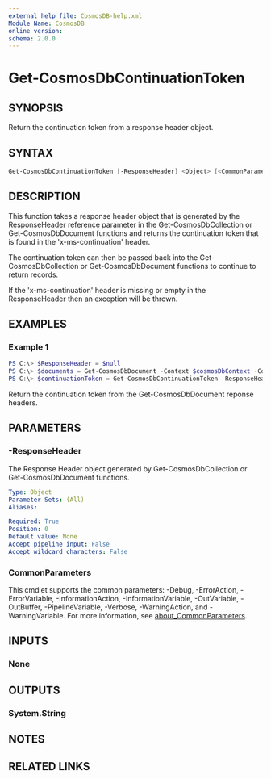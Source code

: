 ```yaml
---
external help file: CosmosDB-help.xml
Module Name: CosmosDB
online version:
schema: 2.0.0
---
```


# Get-CosmosDbContinuationToken

## SYNOPSIS

Return the continuation token from a response header object.

## SYNTAX

```powershell
Get-CosmosDbContinuationToken [-ResponseHeader] <Object> [<CommonParameters>]
```

## DESCRIPTION

This function takes a response header object that is generated by the ResponseHeader
reference parameter in the Get-CosmosDbCollection or Get-CosmosDbDocument functions
and returns the continuation token that is found in the 'x-ms-continuation' header.

The continuation token can then be passed back into the Get-CosmosDbCollection
or Get-CosmosDbDocument functions to continue to return records.

If the 'x-ms-continuation' header is missing or empty in the ResponseHeader then
an exception will be thrown.

## EXAMPLES

### Example 1

```powershell
PS C:\> $ResponseHeader = $null
PS C:\> $documents = Get-CosmosDbDocument -Context $cosmosDbContext -CollectionId 'MyNewCollection' -MaxItemCount 5 -ResponseHeader ([ref] $ResponseHeader)
PS C:\> $continuationToken = Get-CosmosDbContinuationToken -ResponseHeader $ResponseHeader
```

Return the continuation token from the Get-CosmosDbDocument reponse headers.

## PARAMETERS

### -ResponseHeader

The Response Header object generated by Get-CosmosDbCollection or Get-CosmosDbDocument
functions.

```yaml
Type: Object
Parameter Sets: (All)
Aliases:

Required: True
Position: 0
Default value: None
Accept pipeline input: False
Accept wildcard characters: False
```

### CommonParameters

This cmdlet supports the common parameters: -Debug, -ErrorAction, -ErrorVariable,
-InformationAction, -InformationVariable, -OutVariable, -OutBuffer, -PipelineVariable,
-Verbose, -WarningAction, and -WarningVariable. For more information, see [about_CommonParameters](http://go.microsoft.com/fwlink/?LinkID=113216).

## INPUTS

### None

## OUTPUTS

### System.String

## NOTES

## RELATED LINKS
